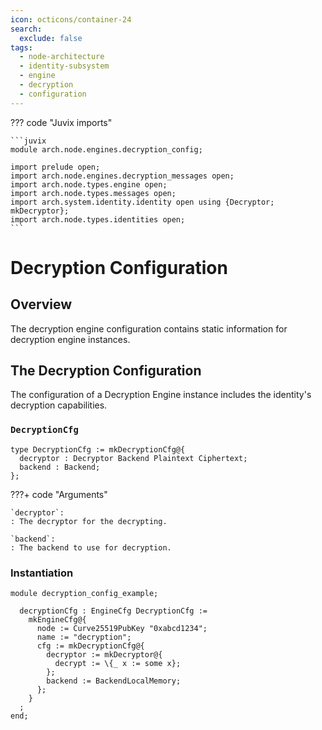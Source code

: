 ```yaml
---
icon: octicons/container-24
search:
  exclude: false
tags:
  - node-architecture
  - identity-subsystem
  - engine
  - decryption
  - configuration
---
```


??? code "Juvix imports"

    ```juvix
    module arch.node.engines.decryption_config;

    import prelude open;
    import arch.node.engines.decryption_messages open;
    import arch.node.types.engine open;
    import arch.node.types.messages open;
    import arch.system.identity.identity open using {Decryptor; mkDecryptor};
    import arch.node.types.identities open;
    ```

# Decryption Configuration

## Overview

The decryption engine configuration contains static information for decryption engine instances.

## The Decryption Configuration

The configuration of a Decryption Engine instance includes the identity's
decryption capabilities.

### `DecryptionCfg`

<!-- --8<-- [start:DecryptionCfg] -->
```juvix
type DecryptionCfg := mkDecryptionCfg@{
  decryptor : Decryptor Backend Plaintext Ciphertext;
  backend : Backend;
};
```
<!-- --8<-- [end:DecryptionCfg] -->

???+ code "Arguments"

    `decryptor`:
    : The decryptor for the decrypting.

    `backend`:
    : The backend to use for decryption.

### Instantiation

<!-- --8<-- [start:decryptionCfg] -->
```juvix extract-module-statements
module decryption_config_example;

  decryptionCfg : EngineCfg DecryptionCfg :=
    mkEngineCfg@{
      node := Curve25519PubKey "0xabcd1234";
      name := "decryption";
      cfg := mkDecryptionCfg@{
        decryptor := mkDecryptor@{
          decrypt := \{_ x := some x};
        };
        backend := BackendLocalMemory;
      };
    }
  ;
end;
```
<!-- --8<-- [end:decryptionCfg] -->
